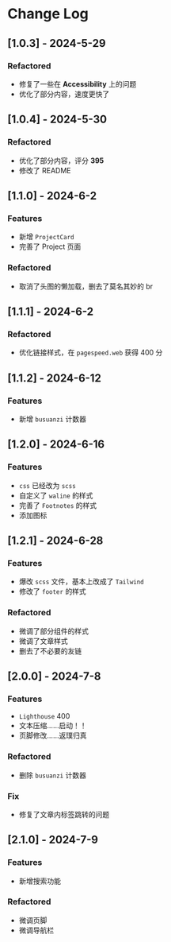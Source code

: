 # Change Log

## [1.0.3] - 2024-5-29

### Refactored

* 修复了一些在 **Accessibility** 上的问题
* 优化了部分内容，速度更快了

## [1.0.4] - 2024-5-30

### Refactored

* 优化了部分内容，评分 **395**
* 修改了 README

## [1.1.0] - 2024-6-2

### Features

* 新增 `ProjectCard`
* 完善了 Project 页面

### Refactored

* 取消了头图的懒加载，删去了莫名其妙的 br

## [1.1.1] - 2024-6-2

### Refactored

* 优化链接样式，在 `pagespeed.web` 获得 400 分

## [1.1.2] - 2024-6-12

### Features

* 新增 `busuanzi` 计数器

## [1.2.0] - 2024-6-16

### Features

* `css` 已经改为 `scss`
* 自定义了 `waline` 的样式
* 完善了 `Footnotes` 的样式
* 添加图标

## [1.2.1] - 2024-6-28

### Features

* 爆改 `scss` 文件，基本上改成了 `Tailwind`
* 修改了 `footer` 的样式

### Refactored

* 微调了部分组件的样式
* 微调了文章样式
* 删去了不必要的友链

## [2.0.0] - 2024-7-8

### Features

* `Lighthouse` 400
* 文本压缩……启动！！
* 页脚修改……返璞归真

### Refactored

* 删除 `busuanzi` 计数器

### Fix

* 修复了文章内标签跳转的问题

## [2.1.0] - 2024-7-9

### Features

* 新增搜索功能

### Refactored

* 微调页脚
* 微调导航栏